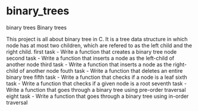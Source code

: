 # binary_trees
binary trees
Binary trees

This project is all about binary tree in C. It is a tree data structure in which node has at most two children, which are refered to as the left child and the right child. first task - Write a function that creates a binary tree node second task - Write a function that inserts a node as the left-child of another node third task - Write a function that inserts a node as the right-child of another node fouth task - Write a function that deletes an entire binary tree fifth task - Write a function that checks if a node is a leaf sixth task - Write a function that checks if a given node is a root seventh task - Write a function that goes through a binary tree using pre-order traversal eight task - Write a function that goes through a binary tree using in-order traversal
